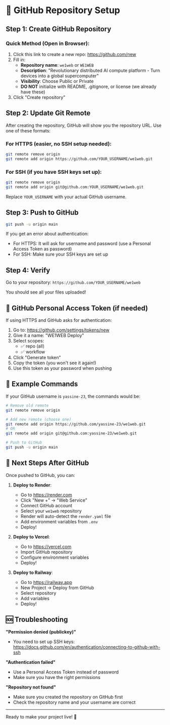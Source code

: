 # 🚀 GitHub Repository Setup

## Step 1: Create GitHub Repository

### Quick Method (Open in Browser):
1. Click this link to create a new repo: https://github.com/new
2. Fill in:
   - **Repository name**: `we1web` or `WE1WEB`
   - **Description**: "Revolutionary distributed AI compute platform - Turn devices into a global supercomputer"
   - **Visibility**: Choose Public or Private
   - **DO NOT** initialize with README, .gitignore, or license (we already have these)
3. Click "Create repository"

## Step 2: Update Git Remote

After creating the repository, GitHub will show you the repository URL. Use one of these formats:

### For HTTPS (easier, no SSH setup needed):
```bash
git remote remove origin
git remote add origin https://github.com/YOUR_USERNAME/we1web.git
```

### For SSH (if you have SSH keys set up):
```bash
git remote remove origin
git remote add origin git@github.com:YOUR_USERNAME/we1web.git
```

Replace `YOUR_USERNAME` with your actual GitHub username.

## Step 3: Push to GitHub

```bash
git push -u origin main
```

If you get an error about authentication:
- For HTTPS: It will ask for username and password (use a Personal Access Token as password)
- For SSH: Make sure your SSH keys are set up

## Step 4: Verify

Go to your repository: `https://github.com/YOUR_USERNAME/we1web`

You should see all your files uploaded!

## 🔐 GitHub Personal Access Token (if needed)

If using HTTPS and GitHub asks for authentication:

1. Go to: https://github.com/settings/tokens/new
2. Give it a name: "WE1WEB Deploy"
3. Select scopes:
   - ✅ repo (all)
   - ✅ workflow
4. Click "Generate token"
5. Copy the token (you won't see it again!)
6. Use this token as your password when pushing

## 📝 Example Commands

If your GitHub username is `yassine-23`, the commands would be:

```bash
# Remove old remote
git remote remove origin

# Add new remote (choose one)
git remote add origin https://github.com/yassine-23/we1web.git
# OR
git remote add origin git@github.com:yassine-23/we1web.git

# Push to GitHub
git push -u origin main
```

## 🎯 Next Steps After GitHub

Once pushed to GitHub, you can:

1. **Deploy to Render**:
   - Go to https://render.com
   - Click "New +" → "Web Service"
   - Connect GitHub account
   - Select your `we1web` repository
   - Render will auto-detect the `render.yaml` file
   - Add environment variables from `.env`
   - Deploy!

2. **Deploy to Vercel**:
   - Go to https://vercel.com
   - Import GitHub repository
   - Configure environment variables
   - Deploy!

3. **Deploy to Railway**:
   - Go to https://railway.app
   - New Project → Deploy from GitHub
   - Select repository
   - Add variables
   - Deploy!

## 🆘 Troubleshooting

**"Permission denied (publickey)"**
- You need to set up SSH keys: https://docs.github.com/en/authentication/connecting-to-github-with-ssh

**"Authentication failed"**
- Use a Personal Access Token instead of password
- Make sure you have the right permissions

**"Repository not found"**
- Make sure you created the repository on GitHub first
- Check the repository name and your username are correct

---

Ready to make your project live! 🚀